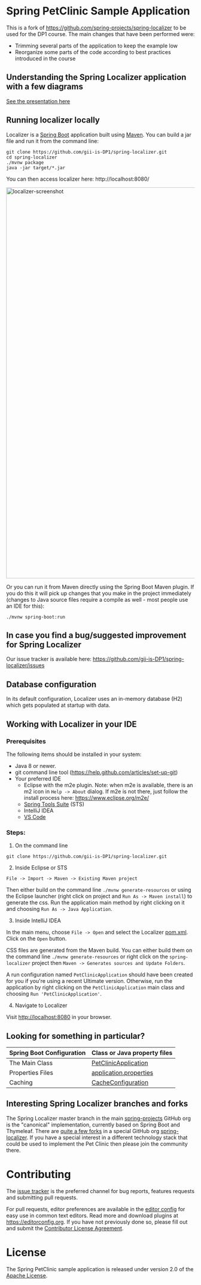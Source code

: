 # Spring PetClinic Sample Application 

This is a fork of https://github.com/spring-projects/spring-localizer to be used for the DP1 course. The main changes that have been performed were:
- Trimming several parts of the application to keep the example low
- Reorganize some parts of the code according to best practices introduced in the course

## Understanding the Spring Localizer application with a few diagrams
<a href="https://speakerdeck.com/michaelisvy/spring-localizer-sample-application">See the presentation here</a>

## Running localizer locally
Localizer is a [Spring Boot](https://spring.io/guides/gs/spring-boot) application built using [Maven](https://spring.io/guides/gs/maven/). You can build a jar file and run it from the command line:


```
git clone https://github.com/gii-is-DP1/spring-localizer.git
cd spring-localizer
./mvnw package
java -jar target/*.jar
```

You can then access localizer here: http://localhost:8080/

<img width="1042" alt="localizer-screenshot" src="https://cloud.githubusercontent.com/assets/838318/19727082/2aee6d6c-9b8e-11e6-81fe-e889a5ddfded.png">

Or you can run it from Maven directly using the Spring Boot Maven plugin. If you do this it will pick up changes that you make in the project immediately (changes to Java source files require a compile as well - most people use an IDE for this):

```
./mvnw spring-boot:run
```

## In case you find a bug/suggested improvement for Spring Localizer
Our issue tracker is available here: https://github.com/gii-is-DP1/spring-localizer/issues


## Database configuration

In its default configuration, Localizer uses an in-memory database (H2) which
gets populated at startup with data. 

## Working with Localizer in your IDE

### Prerequisites
The following items should be installed in your system:
* Java 8 or newer.
* git command line tool (https://help.github.com/articles/set-up-git)
* Your preferred IDE 
  * Eclipse with the m2e plugin. Note: when m2e is available, there is an m2 icon in `Help -> About` dialog. If m2e is
  not there, just follow the install process here: https://www.eclipse.org/m2e/
  * [Spring Tools Suite](https://spring.io/tools) (STS)
  * IntelliJ IDEA
  * [VS Code](https://code.visualstudio.com)

### Steps:

1) On the command line
```
git clone https://github.com/gii-is-DP1/spring-localizer.git
```
2) Inside Eclipse or STS
```
File -> Import -> Maven -> Existing Maven project
```

Then either build on the command line `./mvnw generate-resources` or using the Eclipse launcher (right click on project and `Run As -> Maven install`) to generate the css. Run the application main method by right clicking on it and choosing `Run As -> Java Application`.

3) Inside IntelliJ IDEA

In the main menu, choose `File -> Open` and select the Localizer [pom.xml](pom.xml). Click on the `Open` button.

CSS files are generated from the Maven build. You can either build them on the command line `./mvnw generate-resources`
or right click on the `spring-localizer` project then `Maven -> Generates sources and Update Folders`.

A run configuration named `PetClinicApplication` should have been created for you if you're using a recent Ultimate
version. Otherwise, run the application by right clicking on the `PetClinicApplication` main class and choosing
`Run 'PetClinicApplication'`.

4) Navigate to Localizer

Visit [http://localhost:8080](http://localhost:8080) in your browser.


## Looking for something in particular?

|Spring Boot Configuration | Class or Java property files  |
|--------------------------|---|
|The Main Class | [PetClinicApplication](https://github.com/gii-is-DP1/spring-localizer/blob/master/src/main/java/org/springframework/samples/localizer/PetClinicApplication.java) |
|Properties Files | [application.properties](https://github.com/gii-is-DP1/spring-localizer/blob/master/src/main/resources) |
|Caching | [CacheConfiguration](https://github.com/gii-is-DP1/spring-localizer/blob/master/src/main/java/org/springframework/samples/localizer/system/CacheConfiguration.java) |

## Interesting Spring Localizer branches and forks

The Spring Localizer master branch in the main [spring-projects](https://github.com/spring-projects/spring-localizer)
GitHub org is the "canonical" implementation, currently based on Spring Boot and Thymeleaf. There are
[quite a few forks](https://spring-localizer.github.io/docs/forks.html) in a special GitHub org
[spring-localizer](https://github.com/spring-localizer). If you have a special interest in a different technology stack
that could be used to implement the Pet Clinic then please join the community there.

# Contributing

The [issue tracker](https://github.com/gii-is-DP1/spring-localizer/issues) is the preferred channel for bug reports, features requests and submitting pull requests.

For pull requests, editor preferences are available in the [editor config](.editorconfig) for easy use in common text editors. Read more and download plugins at <https://editorconfig.org>. If you have not previously done so, please fill out and submit the [Contributor License Agreement](https://cla.pivotal.io/sign/spring).

# License

The Spring PetClinic sample application is released under version 2.0 of the [Apache License](https://www.apache.org/licenses/LICENSE-2.0).

[spring-localizer]: https://github.com/spring-projects/spring-localizer
[spring-framework-localizer]: https://github.com/spring-localizer/spring-framework-localizer
[spring-localizer-angularjs]: https://github.com/spring-localizer/spring-localizer-angularjs 
[javaconfig branch]: https://github.com/spring-localizer/spring-framework-localizer/tree/javaconfig
[spring-localizer-angular]: https://github.com/spring-localizer/spring-localizer-angular
[spring-localizer-microservices]: https://github.com/spring-localizer/spring-localizer-microservices
[spring-localizer-reactjs]: https://github.com/spring-localizer/spring-localizer-reactjs
[spring-localizer-graphql]: https://github.com/spring-localizer/spring-localizer-graphql
[spring-localizer-kotlin]: https://github.com/spring-localizer/spring-localizer-kotlin
[spring-localizer-rest]: https://github.com/spring-localizer/spring-localizer-rest
